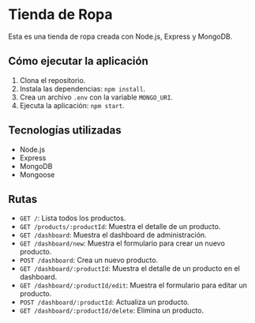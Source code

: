 # Tienda de Ropa

Esta es una tienda de ropa creada con Node.js, Express y MongoDB.

## Cómo ejecutar la aplicación

1.  Clona el repositorio.
2.  Instala las dependencias: `npm install`.
3.  Crea un archivo `.env` con la variable `MONGO_URI`.
4.  Ejecuta la aplicación: `npm start`.

## Tecnologías utilizadas

-   Node.js
-   Express
-   MongoDB
-   Mongoose

## Rutas

-   `GET /`: Lista todos los productos.
-   `GET /products/:productId`: Muestra el detalle de un producto.
-   `GET /dashboard`: Muestra el dashboard de administración.
-   `GET /dashboard/new`: Muestra el formulario para crear un nuevo producto.
-   `POST /dashboard`: Crea un nuevo producto.
-   `GET /dashboard/:productId`: Muestra el detalle de un producto en el dashboard.
-   `GET /dashboard/:productId/edit`: Muestra el formulario para editar un producto.
-   `POST /dashboard/:productId`: Actualiza un producto.
-   `GET /dashboard/:productId/delete`: Elimina un producto.